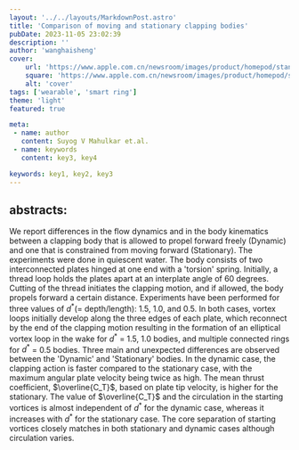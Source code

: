 ```yaml
---
layout: '../../layouts/MarkdownPost.astro'
title: 'Comparison of moving and stationary clapping bodies'
pubDate: 2023-11-05 23:02:39
description: ''
author: 'wanghaisheng'
cover:
    url: 'https://www.apple.com.cn/newsroom/images/product/homepod/standard/Apple-HomePod-hero-230118_big.jpg.large_2x.jpg'
    square: 'https://www.apple.com.cn/newsroom/images/product/homepod/standard/Apple-HomePod-hero-230118_big.jpg.large_2x.jpg'
    alt: 'cover'
tags: ['wearable', 'smart ring'] 
theme: 'light'
featured: true

meta:
 - name: author
   content: Suyog V Mahulkar et.al.
 - name: keywords
   content: key3, key4

keywords: key1, key2, key3
---
```


## abstracts:
We report differences in the flow dynamics and in the body kinematics between a clapping body that is allowed to propel forward freely (Dynamic) and one that is constrained from moving forward (Stationary). The experiments were done in quiescent water. The body consists of two interconnected plates hinged at one end with a 'torsion' spring. Initially, a thread loop holds the plates apart at an interplate angle of 60 degrees. Cutting of the thread initiates the clapping motion, and if allowed, the body propels forward a certain distance. Experiments have been performed for three values of $d^*$(= depth/length): 1.5, 1.0, and 0.5. In both cases, vortex loops initially develop along the three edges of each plate, which reconnect by the end of the clapping motion resulting in the formation of an elliptical vortex loop in the wake for $d^*$ = 1.5, 1.0 bodies, and multiple connected rings for $d^*$ = 0.5 bodies. Three main and unexpected differences are observed between the 'Dynamic' and 'Stationary' bodies. In the dynamic case, the clapping action is faster compared to the stationary case, with the maximum angular plate velocity being twice as high. The mean thrust coefficient, $\overline{C_T}$, based on plate tip velocity, is higher for the stationary. The value of $\overline{C_T}$ and the circulation in the starting vortices is almost independent of $d^*$ for the dynamic case, whereas it increases with $d^*$ for the stationary case. The core separation of starting vortices closely matches in both stationary and dynamic cases although circulation varies.
